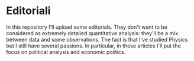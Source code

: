 # Editoriali
In this repository I'll upload some editorials. They don't want to be considered as extremely detalied quantitative analysis: they'll be a mix between data and some observations. The fact is that I've studied Physics but I still have several passions. In particular, in these articles I'll put the focus on political analysis and economic politics.
